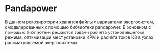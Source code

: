 # Pandapower
В данном репозиротории хранятся файлы с вариантами энергосистем, смоделированных с помощью библиотеки pandapower. В основном с помощью библиотеки решаются задачи расчёта установившегося режима, оптимизации мест установки КРМ и расчёта токов КЗ в узлах рассматриваемой энергосистемы. 
